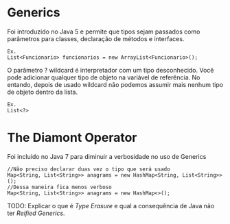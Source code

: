 # Generics  

Foi introduzido no Java 5 e permite que tipos sejam passados como parâmetros para classes, declaração de métodos e interfaces.

	Ex.
	List<Funcionario> funcionarios = new ArrayList<Funcionario>();
	
O parâmetro ? wildcard é interpretador com um tipo desconhecido. Você pode adicionar qualquer tipo de objeto na variável de referência. No entando, depois de usado wildcard não podemos assumir mais nenhum tipo de objeto dentro da lista. 

	Ex.
	List<?>
	
# The Diamont Operator

Foi incluído no Java 7 para diminuir a verbosidade no uso de Generics
	
	//Não preciso declarar duas vez o tipo que será usado 
	Map<String, List<String>> anagrams = new HashMap<String, List<String>>();
	//Dessa maneira fica menos verboso
	Map<String, List<String>> anagrams = new HashMap<>();

TODO: Explicar o que é *Type Erasure* e qual a consequência de Java não ter *Reified Generics*.
